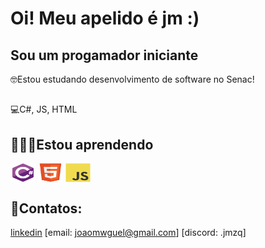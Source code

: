 # Oi! Meu apelido é jm :)
## Sou um progamador iniciante

🤓Estou estudando desenvolvimento de software no Senac!
##
💻C#, JS, HTML

## 👨🏾‍💻Estou aprendendo

<img align="center" alt="Rafa-Csharp" height="30" width="40" src="https://raw.githubusercontent.com/devicons/devicon/master/icons/csharp/csharp-original.svg"> <img align="center" alt="Rafa-HTML" height="30" width="40" src="https://raw.githubusercontent.com/devicons/devicon/master/icons/html5/html5-original.svg"> <img align="center" alt="Rafa-Ts" height="30" width="40" src="https://raw.githubusercontent.com/devicons/devicon/master/icons/javascript/javascript-original.svg">

## 📩Contatos:


   
   
  
 [linkedin](https://www.linkedin.com/in/jo%C3%A3o-miguel-santos-vaz-b9b115314/)
 [email: joaomwguel@gmail.com]
 [discord: .jmzq] 
